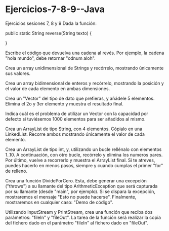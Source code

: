 # Ejercicios-7-8-9--Java

Ejercicios sesiones 7, 8 y 9
Dada la función:


public static String reverse(String texto) {


}


Escribe el código que devuelva una cadena al revés. Por ejemplo, la cadena "hola mundo", debe retornar "odnum aloh".




Crea un array unidimensional de Strings y recórrelo, mostrando únicamente sus valores.




Crea un array bidimensional de enteros y recórrelo, mostrando la posición y el valor de cada elemento en ambas dimensiones.




Crea un "Vector" del tipo de dato que prefieras, y añádele 5 elementos. Elimina el 2o y 3er elemento y muestra el resultado final.




Indica cuál es el problema de utilizar un Vector con la capacidad por defecto si tuviésemos 1000 elementos para ser añadidos al mismo.




Crea un ArrayList de tipo String, con 4 elementos. Cópialo en una LinkedList. Recorre ambos mostrando únicamente el valor de cada elemento.




Crea un ArrayList de tipo int, y, utilizando un bucle rellénalo con elementos 1..10. A continuación, con otro bucle, recórrelo y elimina los numeros pares. Por último, vuelve a recorrerlo y muestra el ArrayList final. Si te atreves, puedes hacerlo en menos pasos, siempre y cuando cumplas el primer "for" de relleno.




Crea una función DividePorCero. Esta, debe generar una excepción ("throws") a su llamante del tipo ArithmeticException que será capturada por su llamante (desde "main", por ejemplo). Si se dispara la excepción, mostraremos el mensaje "Esto no puede hacerse". Finalmente, mostraremos en cualquier caso: "Demo de código".




Utilizando InputStream y PrintStream, crea una función que reciba dos parámetros: "fileIn" y "fileOut". La tarea de la función será realizar la copia del fichero dado en el parámetro "fileIn" al fichero dado en "fileOut".
